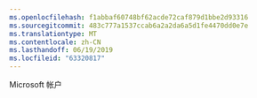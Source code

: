 ```yaml
---
ms.openlocfilehash: f1abbaf60748bf62acde72caf879d1bbe2d93316
ms.sourcegitcommit: 483c777a1537ccab6a2a2da6a5d1fe4470dd0e7e
ms.translationtype: MT
ms.contentlocale: zh-CN
ms.lasthandoff: 06/19/2019
ms.locfileid: "63320817"
---
```

Microsoft 帐户